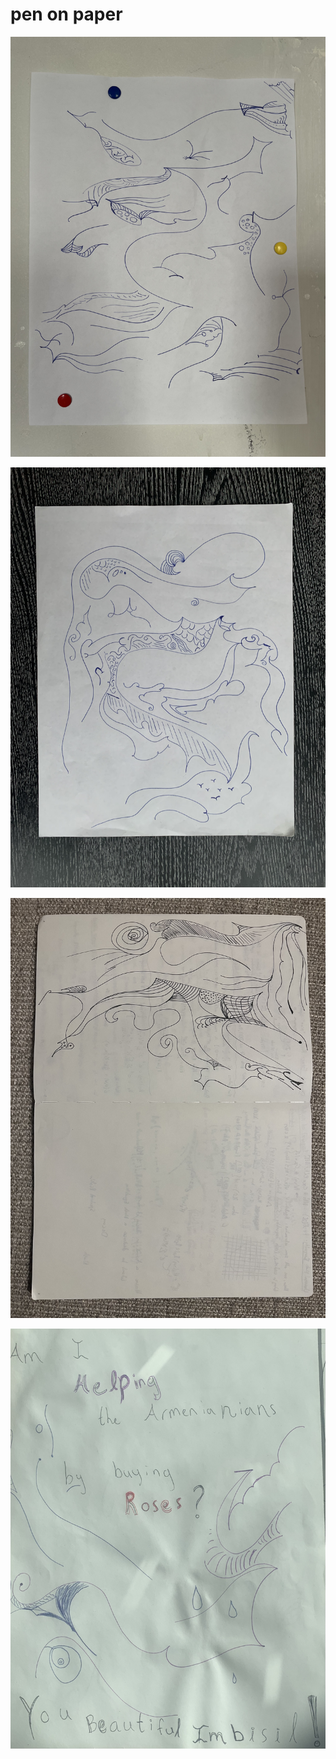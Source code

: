 # pen on paper

![IMG_0415.jpeg](IMG_0415.jpeg)

![IMG_3002.jpeg](IMG_3002.jpeg)

![IMG_1883.jpeg](https://github.com/jaboaf/book/blob/main/A/IMG_1883.jpeg)

![IMG_2664.jpeg](IMG_2664.jpeg)
